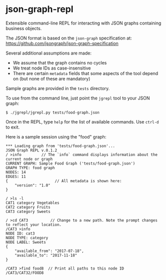 # json-graph-repl
Extensible command-line REPL for interacting with JSON graphs containing business objects. 

The JSON format is based on the `json-graph` specification at: https://github.com/jsongraph/json-graph-specification 

Several additional assumptions are made:

  * We assume that the graph contains no cycles
  * We treat node IDs as case-insensitive
  * There are certain `metadata` fields that some aspects of the tool depend on (but none of these are mandatory)

Sample graphs are provided in the `tests` directory. 

To use from the command line, just point the `jgrepl` tool to your JSON graph:

    $ ./jgrepl/jgrepl.py tests/food-graph.json 

Once in the REPL, type `help` for the list of available commands. Use `ctrl-d` to exit. 

Here is a sample session using the "food" graph:

    *** Loading graph from 'tests/food-graph.json'...
    JSON Graph REPL v.0.1.2
    / >info         // The `info` command displays information about the current node or graph
    CURRENT GRAPH: Sample Food Graph ('tests/food-graph.json')
    GRAPH TYPE: food graph
    NODES: 14
    EDGES: 11
    {                     // All metadata is shown here:
        "version": "1.0"  
    }

    / >ls -l
    CAT1 category Vegetables
    CAT2 category Fruits
    CAT3 category Sweets

    / >cd CAT3          // Change to a new path. Note the prompt changes to reflect your location. 
    /CAT3 >info
    NODE ID: cat3
    NODE TYPE: category
    NODE LABEL: Sweets
    {
        "available_from": "2017-07-18",
        "available_to": "2017-11-18"
    }
    
    /CAT3 >find food8  // Print all paths to this node ID
    /CAT3/CAT32/FOOD8
